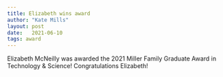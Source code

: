 ```yaml
---
title: Elizabeth wins award
author: "Kate Mills"
layout: post
date:   2021-06-10
tags: award 
---
```


Elizabeth McNeilly was awarded the 2021 Miller Family Graduate Award in Technology & Science! Congratulations Elizabeth!